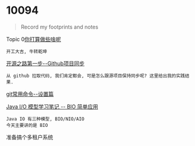 # 10094
> Record my footprints and notes

Topic 0[你打算做些啥呢](https://github.com/lishijie233/10094/blob/main/202101/10116.md)
```text
开工大吉, 牛转乾坤
```

[开源之路第一步--Github项目同步](https://github.com/lishijie233/10094/blob/main/202101/10059.md)
```text
从 github 拉取代码, 我们肯定都会, 可是怎么跟源项目保持同步呢? 这里给出我的实践结果.
```

[git常用命令--设置篇](https://github.com/lishijie233/10094/blob/main/202101/10094.md)  


[Java I/O 模型学习笔记 -- BIO 简单应用](https://github.com/lishijie233/10094/blob/main/202102/10102.md)
```text
Java IO 有三种模型, BIO/NIO/AIO  
今天主要讲的是 BIO 
```

准备搞个多租户系统
